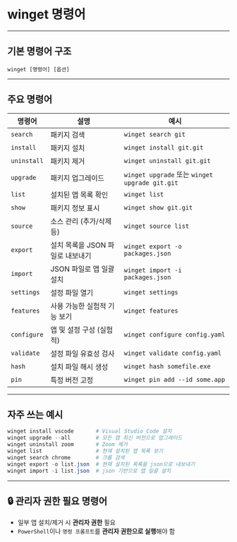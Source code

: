 # winget 명령어

---

## 기본 명령어 구조

```
winget [명령어] [옵션]
```

---

## 주요 명령어

| 명령어         | 설명                   | 예시                                           |
| ----------- | -------------------- | -------------------------------------------- |
| `search`    | 패키지 검색               | `winget search git`                          |
| `install`   | 패키지 설치               | `winget install git.git`                     |
| `uninstall` | 패키지 제거               | `winget uninstall git.git`                   |
| `upgrade`   | 패키지 업그레이드            | `winget upgrade` 또는 `winget upgrade git.git` |
| `list`      | 설치된 앱 목록 확인          | `winget list`                                |
| `show`      | 패키지 정보 표시            | `winget show git.git`                        |
| `source`    | 소스 관리 (추가/삭제 등)      | `winget source list`                         |
| `export`    | 설치 목록을 JSON 파일로 내보내기 | `winget export -o packages.json`             |
| `import`    | JSON 파일로 앱 일괄 설치     | `winget import -i packages.json`             |
| `settings`  | 설정 파일 열기             | `winget settings`                            |
| `features`  | 사용 가능한 실험적 기능 보기     | `winget features`                            |
| `configure` | 앱 및 설정 구성 (실험적)      | `winget configure config.yaml`               |
| `validate`  | 설정 파일 유효성 검사         | `winget validate config.yaml`                |
| `hash`      | 설치 파일 해시 생성          | `winget hash somefile.exe`                   |
| `pin`       | 특정 버전 고정             | `winget pin add --id some.app`               |

---

## 자주 쓰는 예시

```powershell
winget install vscode       # Visual Studio Code 설치
winget upgrade --all        # 모든 앱 최신 버전으로 업그레이드
winget uninstall zoom       # Zoom 제거
winget list                 # 현재 설치된 앱 목록 보기
winget search chrome        # 크롬 검색
winget export -o list.json  # 현재 설치된 목록을 json으로 내보내기
winget import -i list.json  # json 기반으로 앱 일괄 설치
```

---

## 🔒 관리자 권한 필요 명령어

* 일부 앱 설치/제거 시 **관리자 권한** 필요
* `PowerShell`이나 `명령 프롬프트`를 **관리자 권한으로 실행**해야 함